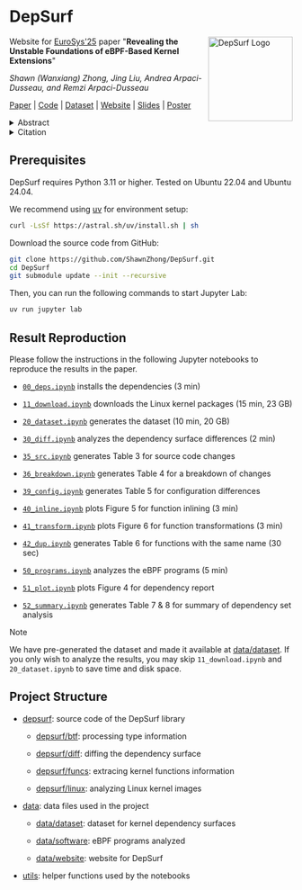 DepSurf
===

<a href="https://depsurf.github.io">
<img src="https://depsurf.github.io/assets/logo-256.png" alt="DepSurf Logo" width="150" align="right">
</a>

Website for [EuroSys'25](https://dl.acm.org/doi/proceedings/10.1145/3689031) paper "**Revealing the Unstable Foundations of eBPF-Based Kernel Extensions**"

*Shawn (Wanxiang) Zhong, Jing Liu, Andrea Arpaci-Dusseau, and Remzi Arpaci-Dusseau*

[Paper](https://depsurf.github.io/assets/paper.pdf) |
[Code](https://github.com/ShawnZhong/DepSurf) | 
[Dataset](https://github.com/ShawnZhong/DepSurf-dataset) | 
[Website](https://depsurf.github.io/) |
[Slides](https://depsurf.github.io/assets/slides.pdf) | 
[Poster](https://depsurf.github.io/assets/poster.pdf)

<details>
<summary>
Abstract
</summary>
eBPF programs significantly enhance kernel capabilities, but encounter substantial compatibility challenges due to their deep integration with unstable kernel internals. We introduce DepSurf, a tool that identifies dependency mismatches between eBPF programs and kernel images. Our analysis of 25 kernel images spanning 8 years reveals that dependency mismatches are pervasive, stemming from kernel source code evolution, diverse configuration options, and intricate compilation processes. We apply DepSurf to 53 real-world eBPF programs, and find that 83% are impacted by dependency mismatches, underscoring the urgent need for systematic dependency analysis. By identifying these mismatches, DepSurf enables a more robust development and maintenance process for eBPF programs, enhancing their reliability across a wide range of kernels.
</details>
<details>
<summary>
Citation
</summary>

```
@inproceedings{10.1145/3689031.3717497,
  author    = {Zhong, Shawn Wanxiang and Liu, Jing and Arpaci-Dusseau, Andrea and Arpaci-Dusseau, Remzi},
  title     = {Revealing the Unstable Foundations of eBPF-Based Kernel Extensions},
  year      = {2025},
  isbn      = {9798400711961},
  publisher = {Association for Computing Machinery},
  address   = {New York, NY, USA},
  url       = {https://doi.org/10.1145/3689031.3717497},
  doi       = {10.1145/3689031.3717497},
  abstract  = {eBPF programs significantly enhance kernel capabilities, but encounter substantial compatibility challenges due to their deep integration with unstable kernel internals. We introduce DepSurf, a tool that identifies dependency mismatches between eBPF programs and kernel images. Our analysis of 25 kernel images spanning 8 years reveals that dependency mismatches are pervasive, stemming from kernel source code evolution, diverse configuration options, and intricate compilation processes. We apply DepSurf to 53 real-world eBPF programs, and find that 83\% are impacted by dependency mismatches, underscoring the urgent need for systematic dependency analysis. By identifying these mismatches, DepSurf enables a more robust development and maintenance process for eBPF programs, enhancing their reliability across a wide range of kernels.},
  booktitle = {Proceedings of the Twentieth European Conference on Computer Systems},
  pages     = {21–41},
  numpages  = {21},
  location  = {Rotterdam, Netherlands},
  series    = {EuroSys '25}
}
```

</details>

## Prerequisites

DepSurf requires Python 3.11 or higher. Tested on Ubuntu 22.04 and Ubuntu 24.04.

We recommend using [uv](https://astral.sh/uv/) for environment setup: 

```sh
curl -LsSf https://astral.sh/uv/install.sh | sh
```

Download the source code from GitHub:

```sh
git clone https://github.com/ShawnZhong/DepSurf.git
cd DepSurf
git submodule update --init --recursive
```

Then, you can run the following commands to start Jupyter Lab:

```sh
uv run jupyter lab
```

## Result Reproduction

Please follow the instructions in the following Jupyter notebooks to reproduce the results in the paper. 

- [`00_deps.ipynb`](./00_deps.ipynb) installs the dependencies (3 min)

- [`11_download.ipynb`](./11_download.ipynb) downloads the Linux kernel packages (15 min, 23 GB)

- [`20_dataset.ipynb`](./20_dataset.ipynb) generates the dataset (10 min, 20 GB)

- [`30_diff.ipynb`](./30_diff.ipynb) analyzes the dependency surface differences (2 min)

- [`35_src.ipynb`](./35_src.ipynb) generates Table 3 for source code changes

- [`36_breakdown.ipynb`](./36_breakdown.ipynb) generates Table 4 for a breakdown of changes

- [`39_config.ipynb`](./39_config.ipynb) generates Table 5 for configuration differences

- [`40_inline.ipynb`](./40_inline.ipynb) plots Figure 5 for function inlining (3 min)

- [`41_transform.ipynb`](./41_transform.ipynb) plots Figure 6 for function transformations (3 min)

- [`42_dup.ipynb`](./42_dup.ipynb) generates Table 6 for functions with the same name (30 sec)

- [`50_programs.ipynb`](./50_programs.ipynb) analyzes the eBPF programs (5 min)

- [`51_plot.ipynb`](./51_plot.ipynb) plots Figure 4 for dependency report

- [`52_summary.ipynb`](./52_summary.ipynb) generates Table 7 & 8 for summary of dependency set analysis

> [!NOTE]
> We have pre-generated the dataset and made it available at [data/dataset](https://github.com/ShawnZhong/DepSurf-dataset). If you only wish to analyze the results, you may skip `11_download.ipynb` and `20_dataset.ipynb` to save time and disk space.

## Project Structure

- [depsurf](./depsurf): source code of the DepSurf library

    - [depsurf/btf](./depsurf/btf): processing type information

    - [depsurf/diff](./depsurf/diff): diffing the dependency surface

    - [depsurf/funcs](./depsurf/funcs): extracing kernel functions information

    - [depsurf/linux](./depsurf/linux): analyzing Linux kernel images

- [data](./data): data files used in the project

    - [data/dataset](https://github.com/ShawnZhong/DepSurf-dataset): dataset for kernel dependency surfaces

    - [data/software](./data/software): eBPF programs analyzed

    - [data/website](https://github.com/DepSurf/depsurf.github.io): website for DepSurf

- [utils](./utils): helper functions used by the notebooks

